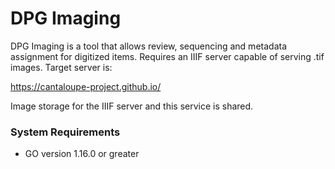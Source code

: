 # DPG Imaging

DPG Imaging is a tool that allows review, sequencing and metadata assignment for digitized items.
Requires an IIIF server capable of serving .tif images. Target server is:

https://cantaloupe-project.github.io/

Image storage for the IIIF server and this service is shared.

### System Requirements
* GO version 1.16.0 or greater

